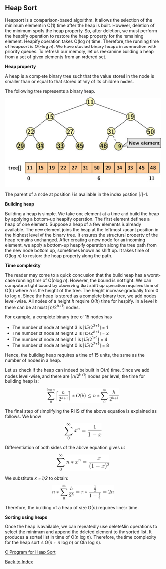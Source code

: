 ## Heap Sort

Heapsort is a comparison-based algorithm. It allows the selection of the minimum element
in O(1) time after the heap is built. However, deletion of the minimum spoils the heap property.
So, after deletion, we must perform the heapify operation to restore the heap property for the
remaining element. Heapify operation takes O(log <i>n</i>) time. Therefore, the running time of
heapsort is O(<i>n</i>log <i>n</i>). We have studied binary heaps in connection with priority
queues. To refresh our memory, let us reexamine building a heap from a set of
given elements from an ordered set.

<strong>Heap property</strong>

A heap is a complete binary tree such that the value stored in the node is smaller than or equal 
to that stored at any of its children nodes.

The following tree represents a binary heap.
<p style="text-align:center">
  <img src="../images/binaryHeap.jpg">
</p>
The parent of a node at position <i>i</i> is available in the index postion &lceil;<i>i</i>&rceil;-1.

<strong>Building heap</strong>

Building a heap is simple. We take one element at a time and build the heap by applying a bottom-up
heapify operation. The first element defines a heap of one element. Suppose a heap of a few elements 
is already available. The new element joins the heap at the leftmost vacant position in the 
highest level of the binary tree. It ensures the structural property of the heap remains unchanged.
After creating a new node for an incoming element, we apply a bottom-up heapify operation along
the tree path from the new node bottom up, sometimes known as shift up. It takes time of 
O(log <i>n</i>) to restore the heap property along the path. 

<strong>Time complexity</strong>

The reader may come to a quick conclusion that the build heap has a worst-case running time of 
O(<i>n</i>log <i>n</i>). However, the bound is not tight. We can compute a tight bound by observing
that shift up operation requires time of O(<i>h</i>) where <i>h</i> is the height of the tree.
The height increase gradually from 0 to log <i>n</i>. Since the heap is stored as a complete
binary tree, we add nodes level-wise. All nodes of a height <i>h</i> require O(<i>h</i>) time
for heapify. In a level <i>h</i> there can be at most &lceil;<i>n</i>/2<sup>h+1</sup>&rceil; nodes.

For example, a complete binary tree of 15 nodes has 

- The number of node at height 3 is &lceil;<i>15</i>/2<sup>3+1</sup>&rceil; = 1
- The number of node at height 2 is &lceil;<i>15</i>/2<sup>2+1</sup>&rceil; = 2
- The number of node at height 1 is &lceil;<i>15</i>/2<sup>1+1</sup>&rceil; = 4
- The number of node at height 0 is &lceil;<i>15</i>/2<sup>2+1</sup>&rceil; = 8 

Hence, the building heap requires a time of 15 units, the same as the number of nodes in a heap.

Let us check if the heap can indeed be built in O(<i>n</i>) time. Since we add nodes level-wise,
and there are &lceil;<i>n</i>/2<sup>h+1</sup>&rceil; nodes per level, the time for building heap
is:
<p style="text-align:center">
  <img src="../images/heapEqn1a.png" width=230 height=auto>
</p>
The final step of simplifying the RHS of the above equation is explained as follows. We know 
<p style="text-align:center">
  <img src="../images/heapEqn2.png" width=120 height=auto>
</p>
Differentiation of both sides of the above equation gives us
<p style="text-align:center">
  <img src="../images/heapEqn3.png" width=170 height=auto>
</p>
We substitute <i>x = 1/2</i> to obtain: 
<p style="text-align:center">
  <img src="../images/heapEqn2a.png" width=200 height=auto>
</p>
Therefore, the building of a heap of size O(<i>n</i>) requires linear time.

<strong>Sorting using heaps</strong>

Once the heap is available, we can repeatedly use deleteMin operations to select the minimum and
append the deleted element to the sorted list. It produces a sorted list in time of O(<i>n</i> log <i>n</i>).
Therefore, the time complexity for the heap sort is  O(<i>n</i> + <i>n</i> log <i>n</i>) or 
O(<i>n</i> log <i>n</i>).

[C Program for Heap Sort](../CODES/heapSort/index.md)

[Back to Index](../index.md)

